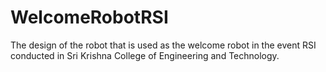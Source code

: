 # WelcomeRobotRSI
The design of the robot that is used as the welcome robot in the event RSI conducted in Sri Krishna College of Engineering and Technology.
